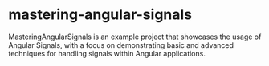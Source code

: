 # mastering-angular-signals
MasteringAngularSignals is an example project that showcases the usage of Angular Signals, with a focus on demonstrating basic and advanced techniques for handling signals within Angular applications.
